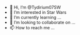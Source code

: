 - 👋 Hi, I’m @Tydirium07SW
- 👀 I’m interested in Star Wars
- 🌱 I’m currently learning ...
- 💞️ I’m looking to collaborate on ...
- 📫 How to reach me ...

<!---
Tydirium07SW/Tydirium07SW is a ✨ special ✨ repository because its `README.md` (this file) appears on your GitHub profile.
You can click the Preview link to take a look at your changes.
--->
